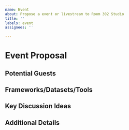 ```yaml
---
name: Event
about: Propose a event or livestream to Room 302 Studio
title: ''
labels: event
assignees: ''

---
```


# Event Proposal

<!-- Briefly describe the event idea in a sentence or two. -->

## Potential Guests
<!-- Who would you like to see participate? Leave blank if you're not sure. -->

## Frameworks/Datasets/Tools
<!-- Are there any specific frameworks, datasets, or tools you envision for the event? -->

## Key Discussion Ideas
<!-- List key points or questions you want the event to cover. -->

## Additional Details
<!-- Feel free to add any further information or context for the event and any logistics that might be relevant. -->

<!-- Remember: There's no need to fill out every section. If you're unsure about a particular detail, feel free to skip it! -->
